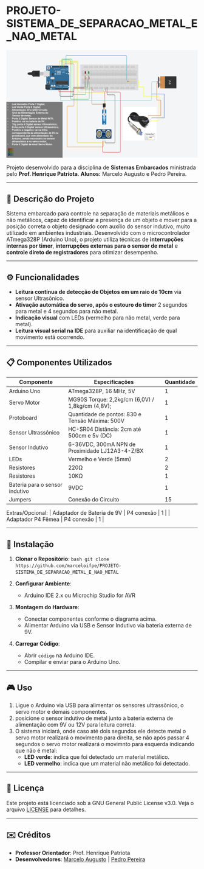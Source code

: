 # PROJETO-SISTEMA_DE_SEPARACAO_METAL_E_NAO_METAL


![Diagrama do Sistema](esquema_montagem-Hardware.png)

Projeto desenvolvido para a disciplina de **Sistemas Embarcados** ministrada pelo **Prof. Henrique Patriota**.
**Alunos:** Marcelo Augusto e Pedro Pereira.

---

## 🚀 Descrição do Projeto
Sistema embarcado para controle na separação de materiais metálicos e não metálicos, capaz de identificar a presença de um objeto e mover para a posição correta o objeto designado com auxílio do sensor indutivo, muito utilizado em ambientes industriais. Desenvolvido com o microcontrolador ATmega328P (Arduino Uno), o projeto utiliza técnicas de  **interrupções internas por timer**, **interrupções externas para o sensor de metal** e **controle direto de registradores** para otimizar desempenho.

---

## ⚙️ Funcionalidades
- **Leitura contínua de detecção de Objetos em um raio de 10cm** via sensor Ultrasônico.
- **Ativação automática do servo, após o estouro do timer** 2 segundos para metal e 4 segundos para não metal.
- **Indicação visual** com LEDs (vermelho para não metal, verde para metal).
- **Leitura visual serial na IDE** para auxiliar na identificação de qual movimento está ocorrendo.

---

## 📋 Componentes Utilizados
| Componente               | Especificações                          | Quantidade |
|--------------------------|-----------------------------------------|------------|
| Arduino Uno              | ATmega328P, 16 MHz, 5V                 | 1          |
| Servo Motor              | MG90S Torque: 2,2kg/cm (6,0V) / 1,8kg/cm (4,8V);    | 1          |
| Protoboard               | Quantidade de pontos: 830 e Tensão Máxima: 500V     | 1          |
| Sensor Ultrassônico      | HC-SR04 Distância: 2cm até 500cm e 5v (DC)          | 1          |
| Sensor Indutivo          | 6-36VDC, 300mA NPN de Proximidade LJ12A3-4-Z/BX     | 1          |
| LEDs                     | Vermelho e Verde (5mm)                              | 2          |
| Resistores               | 220Ω                                                | 2          |
| Resistores               | 10KΩ                                                | 1          |
| Bateria para o sensor indutivo   | 9VDC                                        | 1          |
| Jumpers                  | Conexão do Circuito                                 | 15          |
Extras/Opcional:
| Adaptador de Bateria de 9V    | P4 conexão                                     | 1          |
| Adaptador P4 Fêmea               | P4 conexão                                  | 1          |

---

## 🔧 Instalação
1. **Clonar o Repositório**:
   ``bash
   git clone https://github.com/marceloifpe/PROJETO-SISTEMA_DE_SEPARACAO_METAL_E_NAO_METAL
   ``

2. **Configurar Ambiente**:
   - Arduino IDE 2.x ou Microchip Studio for AVR

3. **Montagem do Hardware**:
   - Conectar componentes conforme o diagrama acima.
   - Alimentar Arduino via USB e Sensor Indutivo via bateria externa de 9V.

4. **Carregar Código**:
   - Abrir `código` na Arduino IDE.
   - Compilar e enviar para o Arduino Uno.

---

## 🎮 Uso
1. Ligue o Arduino via USB para alimentar os sensores ultrassônico, o servo motor e demais componentes.
2. posicione o sensor indutivo de metal junto a bateria externa de alimentação com 9V ou 12V para leitura correta.
3. O sistema iniciará, onde caso até dois segundos ele detecte metal o servo motor realizará o movimento para direita, se não após passar 4 segundos o servo motor realizará o movimnto para esquerda indicando que não é metal:
   - **LED verde**: indica que foi detectado um material metálico.
   - **LED vermelho**: indica que um material não metálico foi detectado.

---

## 📄 Licença
Este projeto está licenciado sob a GNU General Public License v3.0. Veja o arquivo [LICENSE](LICENSE) para detalhes.

---

## ✉️ Créditos
- **Professor Orientador**: Prof. Henrique Patriota
- **Desenvolvedores**: [Marcelo Augusto](https://github.com/marceloifpe) | [Pedro Pereira](https://github.com/PedroHLP25)